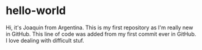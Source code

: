 # hello-world
Hi, it's Joaquin from Argentina. This is my first repository as I'm really new in GitHub. 
This line of code was added from my first commit ever in GitHub. I love dealing with difficult stuf.
